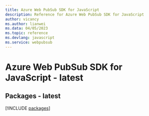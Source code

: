 ```yaml
---
title: Azure Web PubSub SDK for JavaScript
description: Reference for Azure Web PubSub SDK for JavaScript
author: vicancy
ms.author: lianwei
ms.data: 04/05/2023
ms.topic: reference
ms.devlang: javascript
ms.service: webpubsub
---
```

# Azure Web PubSub SDK for JavaScript - latest
## Packages - latest
[!INCLUDE [packages](web-pubsub-index.md)]
